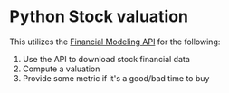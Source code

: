# Python Stock valuation

This utilizes the [Financial Modeling API](https://financialmodelingprep.com/developer/docs/) for the following:

1. Use the API to download stock financial data
2. Compute a valuation
3. Provide some metric if it's a good/bad time to buy


